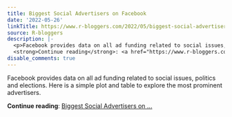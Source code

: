 ```yaml
---
title: Biggest Social Advertisers on Facebook
date: '2022-05-26'
linkTitle: https://www.r-bloggers.com/2022/05/biggest-social-advertisers-on-facebook/
source: R-bloggers
description: |-
  <p>Facebook provides data on all ad funding related to social issues, politics and elections. Here is a simple plot and table to explore the most prominent advertisers.</p>
  <strong>Continue reading</strong>: <a href="https://www.r-bloggers.com/2022/05/biggest-social-advertisers-on-facebook/">Biggest Social Advertisers on ...
disable_comments: true
---
```

<p>Facebook provides data on all ad funding related to social issues, politics and elections. Here is a simple plot and table to explore the most prominent advertisers.</p>
<strong>Continue reading</strong>: <a href="https://www.r-bloggers.com/2022/05/biggest-social-advertisers-on-facebook/">Biggest Social Advertisers on ...
